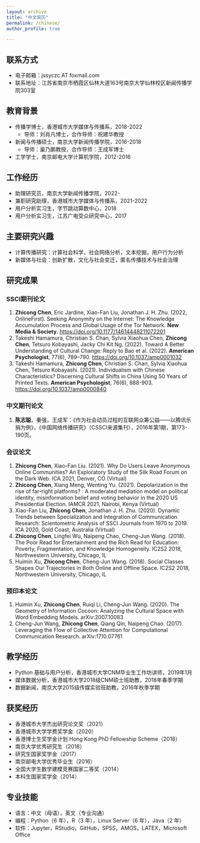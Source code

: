 ```yaml
---
layout: archive
title: "中文简历"
permalink: /chinese/
author_profile: true

---
```


## 联系方式

- 电子邮箱：jssyczc AT foxmail.com
- 联系地址：江苏省南京市栖霞区仙林大道163号南京大学仙林校区新闻传播学院303室

## 教育背景
- 传播学博士，香港城市大学媒体与传播系，2018-2022
  - 导师：刘肖凡博士，合作导师：祝建华教授
- 新闻与传播硕士，南京大学新闻传播学院，2016-2018
  - 导师：巢乃鹏教授，合作导师：王成军博士
- 工学学士，南京邮电大学计算机学院，2012-2016

## 工作经历
- 助理研究员，南京大学新闻传播学院，2022-
- 兼职研究助理，香港城市大学媒体与传播系，2021-2022
- 用户分析实习生，字节跳动算数中心，2018
- 用户分析实习生，江苏广电受众研究中心，2017

## 主要研究兴趣
- 计算传播研究：计算社会科学，社会网络分析，文本挖掘，用户行为分析
- 新媒体与社会：创新扩散，文化与社会变迁，匿名传播技术与社会治理

## 研究成果
### SSCI期刊论文
1. **Zhicong Chen**, Eric Jardine, Xiao-Fan Liu, Jonathan J. H. Zhu. (2022, OnlineFirst). Seeking Anonymity on the Internet: The Knowledge Accumulation Process and Global Usage of the Tor Network. **New Media & Society**. https://doi.org/10.1177/14614448211072201
2. Takeshi Hamamura, Christian S. Chan, Sylvia Xiaohua Chen, **Zhicong Chen**, Tetsuro Kobayashi, Jacky Chi Kit Ng. (2022). Toward A Better Understanding of Cultural Change: Reply to Bao et al. (2022). **American Psychologist**, 77(6), 789–790. https://doi.org/10.1037/amp0001032
2. Takeshi Hamamura, **Zhicong Chen**, Christian S. Chan, Sylvia Xiaohua Chen, Tetsuro Kobayashi. (2021). Individualism with Chinese Characteristics? Discerning Cultural Shifts in China Using 50 Years of Printed Texts. **American Psychologist**, 76(6), 888-903. https://doi.org/10.1037/amp0000840

### 中文期刊论文
1. **陈志聪**，秦强，王成军：《作为社会动员过程的互联网众筹公益——以腾讯乐捐为例》，《中国网络传播研究》（CSSCI来源集刊），2016年第1期，第173-190页。

### 会议论文
1. **Zhicong Chen**, Xiao-Fan Liu. (2021). Why Do Users Leave Anonymous Online Communities? An Exploratory Study of the Silk Road Forum on the Dark Web. ICA 2021, Denver, CO (Virtual)
2. **Zhicong Chen**, Xiang Meng, Wenting Yu. (2021). Depolarization in the rise of far-right platforms? : A moderated mediation model on political identity, misinformation belief and voting behavior in the 2020 US Presidential Election. IAMCR 2021, Nairobi, Kenya (Virtual)
3. Xiao-Fan Liu, **Zhicong Chen**, Jonathan J. H. Zhu. (2020). Dynamic Trends between Specialization and Integration of Communication Research: Scientometric Analysis of SSCI Journals from 1970 to 2019. ICA 2020, Gold Coast, Australia (Virtual)
4. **Zhicong Chen**, Lingfei Wu, Naipeng Chao, Cheng-Jun Wang. (2018). The Poor Read for Entertainment and the Rich Read for Education: Poverty, Fragmentation, and Knowledge Homogeneity. IC2S2 2018, Northwestern University, Chicago, IL
5. Huimin Xu, **Zhicong Chen**, Cheng-Jun Wang. (2018). Social Classes Shapes Our Trajectories in Both Online and Offline Space. IC2S2 2018, Northwestern University, Chicago, IL

### 预印本论文
1. Huimin Xu, **Zhicong Chen**, Ruiqi Li, Cheng-Jun Wang. (2020). The Geometry of Information Cocoon: Analyzing the Cultural Space with Word Embedding Models. arXiv:2007.10083
2. Cheng-Jun Wang, **Zhicong Chen**, Qiang Qin, Naipeng Chao. (2017). Leveraging the Flow of Collective Attention for Computational Communication Research. arXiv:1710.07761

## 教学经历
- Python 基础与用户分析，香港城市大学CNM毕业生工作坊讲师，2019年1月
- 媒体数据分析，香港城市大学2018级CNM硕士班助教，2018年春季学期
- 数据新闻，南京大学2015级传媒实验班助教，2016年秋季学期

## 获奖经历
- 香港城市大学杰出研究论文奖（2021）
- 香港城市大学学费奖学金（2020）
- 香港博士生奖学金计划 Hong Kong PhD Fellowship Scheme（2018）
- 南京大学优秀研究生（2018）
- 研究生国家奖学金（2017）
- 南京邮电大学优秀毕业生（2016）
- 全国大学生数学建模竞赛国家二等奖（2014）
- 本科生国家奖学金（2014）

## 专业技能
- 语言：中文（母语），英文（专业沟通）
- 编程：Python（6 年），R（3 年），Linux Server（6 年），Java（2 年）
- 软件：Jupyter，RStudio，GitHub，SPSS，AMOS，LATEX，Microsoft Office
